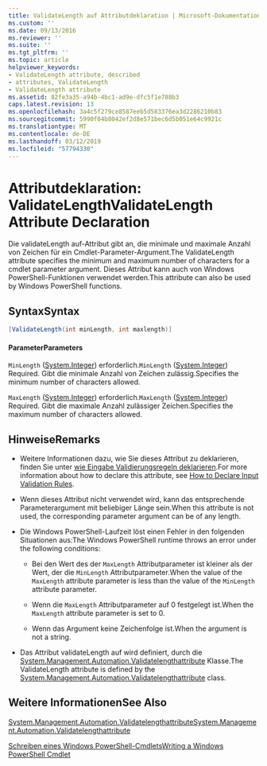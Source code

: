 ```yaml
---
title: ValidateLength auf Attributdeklaration | Microsoft-Dokumentation
ms.custom: ''
ms.date: 09/13/2016
ms.reviewer: ''
ms.suite: ''
ms.tgt_pltfrm: ''
ms.topic: article
helpviewer_keywords:
- ValidateLength attribute, described
- attributes, ValidateLength
- ValidateLength attribute
ms.assetid: 82fe3a35-a94b-4bc1-ad9e-dfc5f1e788b3
caps.latest.revision: 13
ms.openlocfilehash: 3a4c5f279ce8587eeb5d583376ea3d2286210b83
ms.sourcegitcommit: 5990f04b8042ef2d8e571bec6d5b051e64c9921c
ms.translationtype: MT
ms.contentlocale: de-DE
ms.lasthandoff: 03/12/2019
ms.locfileid: "57794330"
---
```

# <a name="validatelength-attribute-declaration"></a><span data-ttu-id="a4167-102">Attributdeklaration: ValidateLength</span><span class="sxs-lookup"><span data-stu-id="a4167-102">ValidateLength Attribute Declaration</span></span>

<span data-ttu-id="a4167-103">Die validateLength auf-Attribut gibt an, die minimale und maximale Anzahl von Zeichen für ein Cmdlet-Parameter-Argument.</span><span class="sxs-lookup"><span data-stu-id="a4167-103">The ValidateLength attribute specifies the minimum and maximum number of characters for a cmdlet parameter argument.</span></span> <span data-ttu-id="a4167-104">Dieses Attribut kann auch von Windows PowerShell-Funktionen verwendet werden.</span><span class="sxs-lookup"><span data-stu-id="a4167-104">This attribute can also be used by Windows PowerShell functions.</span></span>

## <a name="syntax"></a><span data-ttu-id="a4167-105">Syntax</span><span class="sxs-lookup"><span data-stu-id="a4167-105">Syntax</span></span>

```csharp
[ValidateLength(int minLength, int maxlength)]
```

#### <a name="parameters"></a><span data-ttu-id="a4167-106">Parameter</span><span class="sxs-lookup"><span data-stu-id="a4167-106">Parameters</span></span>

<span data-ttu-id="a4167-107">`MinLength` ([System.Integer](/dotnet/api/System.Integer)) erforderlich.</span><span class="sxs-lookup"><span data-stu-id="a4167-107">`MinLength` ([System.Integer](/dotnet/api/System.Integer)) Required.</span></span> <span data-ttu-id="a4167-108">Gibt die minimale Anzahl von Zeichen zulässig.</span><span class="sxs-lookup"><span data-stu-id="a4167-108">Specifies the minimum number of characters allowed.</span></span>

<span data-ttu-id="a4167-109">`MaxLength` ([System.Integer](/dotnet/api/System.Integer)) erforderlich.</span><span class="sxs-lookup"><span data-stu-id="a4167-109">`MaxLength` ([System.Integer](/dotnet/api/System.Integer)) Required.</span></span> <span data-ttu-id="a4167-110">Gibt die maximale Anzahl zulässiger Zeichen.</span><span class="sxs-lookup"><span data-stu-id="a4167-110">Specifies the maximum number of characters allowed.</span></span>

## <a name="remarks"></a><span data-ttu-id="a4167-111">Hinweise</span><span class="sxs-lookup"><span data-stu-id="a4167-111">Remarks</span></span>

- <span data-ttu-id="a4167-112">Weitere Informationen dazu, wie Sie dieses Attribut zu deklarieren, finden Sie unter [wie Eingabe Validierungsregeln deklarieren](http://msdn.microsoft.com/en-us/544c2100-62ba-4be4-b2a2-cc0d4e4fc45b).</span><span class="sxs-lookup"><span data-stu-id="a4167-112">For more information about how to declare this attribute, see [How to Declare Input Validation Rules](http://msdn.microsoft.com/en-us/544c2100-62ba-4be4-b2a2-cc0d4e4fc45b).</span></span>

- <span data-ttu-id="a4167-113">Wenn dieses Attribut nicht verwendet wird, kann das entsprechende Parameterargument mit beliebiger Länge sein.</span><span class="sxs-lookup"><span data-stu-id="a4167-113">When this attribute is not used, the corresponding parameter argument can be of any length.</span></span>

- <span data-ttu-id="a4167-114">Die Windows PowerShell-Laufzeit löst einen Fehler in den folgenden Situationen aus:</span><span class="sxs-lookup"><span data-stu-id="a4167-114">The Windows PowerShell runtime throws an error under the following conditions:</span></span>

    - <span data-ttu-id="a4167-115">Bei den Wert des der `MaxLength` Attributparameter ist kleiner als der Wert, der die `MinLength` Attributparameter.</span><span class="sxs-lookup"><span data-stu-id="a4167-115">When the value of the `MaxLength` attribute parameter is less than the value of the `MinLength` attribute parameter.</span></span>

    - <span data-ttu-id="a4167-116">Wenn die `MaxLength` Attributparameter auf 0 festgelegt ist.</span><span class="sxs-lookup"><span data-stu-id="a4167-116">When the `MaxLength` attribute parameter is set to 0.</span></span>

    - <span data-ttu-id="a4167-117">Wenn das Argument keine Zeichenfolge ist.</span><span class="sxs-lookup"><span data-stu-id="a4167-117">When the argument is not a string.</span></span>

- <span data-ttu-id="a4167-118">Das Attribut validateLength auf wird definiert, durch die [System.Management.Automation.Validatelengthattribute](/dotnet/api/System.Management.Automation.ValidateLengthAttribute) Klasse.</span><span class="sxs-lookup"><span data-stu-id="a4167-118">The ValidateLength attribute is defined by the [System.Management.Automation.Validatelengthattribute](/dotnet/api/System.Management.Automation.ValidateLengthAttribute) class.</span></span>

## <a name="see-also"></a><span data-ttu-id="a4167-119">Weitere Informationen</span><span class="sxs-lookup"><span data-stu-id="a4167-119">See Also</span></span>

[<span data-ttu-id="a4167-120">System.Management.Automation.Validatelengthattribute</span><span class="sxs-lookup"><span data-stu-id="a4167-120">System.Management.Automation.Validatelengthattribute</span></span>](/dotnet/api/System.Management.Automation.ValidateLengthAttribute)

[<span data-ttu-id="a4167-121">Schreiben eines Windows PowerShell-Cmdlets</span><span class="sxs-lookup"><span data-stu-id="a4167-121">Writing a Windows PowerShell Cmdlet</span></span>](./writing-a-windows-powershell-cmdlet.md)
